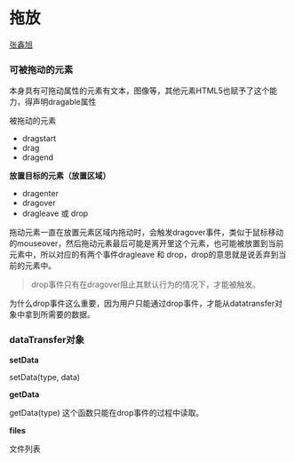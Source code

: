 # 拖放

[张鑫旭](https://www.zhangxinxu.com/wordpress/2018/09/drag-drop-datatransfer-js/)

### 可被拖动的元素

本身具有可拖动属性的元素有文本，图像等，其他元素HTML5也赋予了这个能力，得声明dragable属性

被拖动的元素
* dragstart
* drag
* dragend

**放置目标的元素（放置区域）**
* dragenter
* dragover
* dragleave 或 drop

拖动元素一直在放置元素区域内拖动时，会触发dragover事件，类似于鼠标移动的mouseover，然后拖动元素最后可能是离开里这个元素，也可能被放置到当前元素中，所以对应的有两个事件dragleave 和 drop，drop的意思就是说丢弃到当前的元素中。

> drop事件只有在dragover阻止其默认行为的情况下，才能被触发。

为什么drop事件这么重要，因为用户只能通过drop事件，才能从datatransfer对象中拿到所需要的数据。

### dataTransfer对象

**setData**

setData(type, data)

**getData**

getData(type)
这个函数只能在drop事件的过程中读取。

**files**

文件列表
